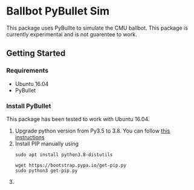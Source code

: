 # Ballbot PyBullet Sim

This package uses PyBullte to simulate the CMU ballbot. This package is currently experimental and is not guarentee to work. 

## Getting Started

### Requirements
 - Ubuntu 16.04
 - PyBullet 
 
### Install PyBullet 
This package has been tested to work with Ubuntu 16.04.

1. Upgrade python version from Py3.5 to 3.8. You can follow [this instructions](https://medium.com/analytics-vidhya/installing-python-3-8-3-66701d3db134)
2. Install PIP manually using 
    ```
    sudo apt install python3.8-distutils

    wget https://bootstrap.pypa.io/get-pip.py
    sudo python3 get-pip.py
    ```
3. 
